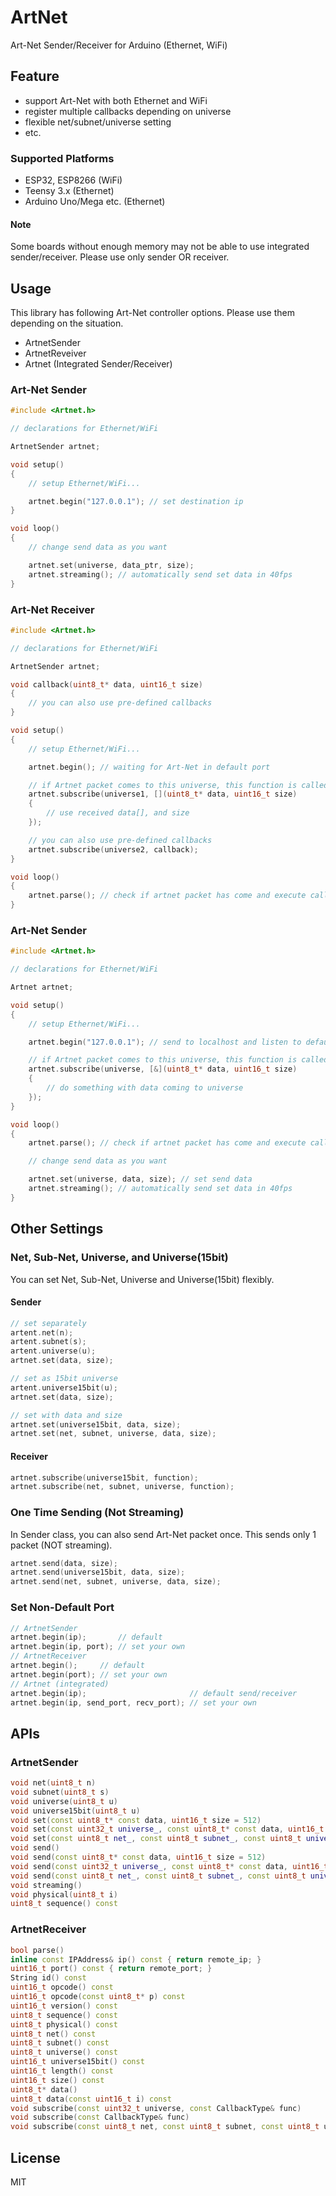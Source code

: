 # ArtNet

Art-Net Sender/Receiver for Arduino (Ethernet, WiFi)

## Feature

- support Art-Net with both Ethernet and WiFi
- register multiple callbacks depending on universe
- flexible net/subnet/universe setting
- etc.

### Supported Platforms

- ESP32, ESP8266 (WiFi)
- Teensy 3.x (Ethernet)
- Arduino Uno/Mega etc. (Ethernet)

#### Note

Some boards without enough memory may not be able to use integrated sender/receiver.
Please use only sender OR receiver.

## Usage

This library has following Art-Net controller options.
Please use them depending on the situation.

- ArtnetSender
- ArtnetReveiver
- Artnet (Integrated Sender/Receiver)

### Art-Net Sender

```C++
#include <Artnet.h>

// declarations for Ethernet/WiFi

ArtnetSender artnet;

void setup()
{
    // setup Ethernet/WiFi...

    artnet.begin("127.0.0.1"); // set destination ip
}

void loop()
{
    // change send data as you want

    artnet.set(universe, data_ptr, size);
    artnet.streaming(); // automatically send set data in 40fps
}
```

### Art-Net Receiver

```C++
#include <Artnet.h>

// declarations for Ethernet/WiFi

ArtnetSender artnet;

void callback(uint8_t* data, uint16_t size)
{
    // you can also use pre-defined callbacks
}

void setup()
{
    // setup Ethernet/WiFi...

    artnet.begin(); // waiting for Art-Net in default port

    // if Artnet packet comes to this universe, this function is called
    artnet.subscribe(universe1, [](uint8_t* data, uint16_t size)
    {
        // use received data[], and size
    });

    // you can also use pre-defined callbacks
    artnet.subscribe(universe2, callback);
}

void loop()
{
    artnet.parse(); // check if artnet packet has come and execute callback
}

```

### Art-Net Sender

```C++
#include <Artnet.h>

// declarations for Ethernet/WiFi

Artnet artnet;

void setup()
{
    // setup Ethernet/WiFi...

    artnet.begin("127.0.0.1"); // send to localhost and listen to default port

    // if Artnet packet comes to this universe, this function is called
    artnet.subscribe(universe, [&](uint8_t* data, uint16_t size)
    {
        // do something with data coming to universe
    });
}

void loop()
{
    artnet.parse(); // check if artnet packet has come and execute callback

    // change send data as you want

    artnet.set(universe, data, size); // set send data
    artnet.streaming(); // automatically send set data in 40fps
}
```

## Other Settings

### Net, Sub-Net, Universe, and Universe(15bit)

You can set Net, Sub-Net, Universe and Universe(15bit) flexibly.

#### Sender

```C++
// set separately
artent.net(n);
artent.subnet(s);
artent.universe(u);
artnet.set(data, size);

// set as 15bit universe
artent.universe15bit(u);
artnet.set(data, size);

// set with data and size
artnet.set(universe15bit, data, size);
artnet.set(net, subnet, universe, data, size);
```

#### Receiver

```C++
artnet.subscribe(universe15bit, function);
artnet.subscribe(net, subnet, universe, function);
```

### One Time Sending (Not Streaming)

In Sender class, you can also send Art-Net packet once.
This sends only 1 packet (NOT streaming).

```C++
artnet.send(data, size);
artnet.send(universe15bit, data, size);
artnet.send(net, subnet, universe, data, size);
```

### Set Non-Default Port

```C++
// ArtnetSender
artnet.begin(ip);       // default
artnet.begin(ip, port); // set your own
// ArtnetReceiver
artnet.begin();     // default
artnet.begin(port); // set your own
// Artnet (integrated)
artnet.begin(ip);                       // default send/receiver
artnet.begin(ip, send_port, recv_port); // set your own
```

## APIs

### ArtnetSender

```C++
void net(uint8_t n)
void subnet(uint8_t s)
void universe(uint8_t u)
void universe15bit(uint8_t u)
void set(const uint8_t* const data, uint16_t size = 512)
void set(const uint32_t universe_, const uint8_t* const data, uint16_t size = 512)
void set(const uint8_t net_, const uint8_t subnet_, const uint8_t universe_, const uint8_t* const data, uint16_t size = 512)
void send()
void send(const uint8_t* const data, uint16_t size = 512)
void send(const uint32_t universe_, const uint8_t* const data, uint16_t size = 512)
void send(const uint8_t net_, const uint8_t subnet_, const uint8_t universe_, const uint8_t* const data, uint16_t size = 512)
void streaming()
void physical(uint8_t i)
uint8_t sequence() const
```

### ArtnetReceiver

```C++
bool parse()
inline const IPAddress& ip() const { return remote_ip; }
uint16_t port() const { return remote_port; }
String id() const
uint16_t opcode() const
uint16_t opcode(const uint8_t* p) const
uint16_t version() const
uint8_t sequence() const
uint8_t physical() const
uint8_t net() const
uint8_t subnet() const
uint8_t universe() const
uint16_t universe15bit() const
uint16_t length() const
uint16_t size() const
uint8_t* data()
uint8_t data(const uint16_t i) const
void subscribe(const uint32_t universe, const CallbackType& func)
void subscribe(const CallbackType& func)
void subscribe(const uint8_t net, const uint8_t subnet, const uint8_t universe, const CallbackType& func)
```

## License

MIT
